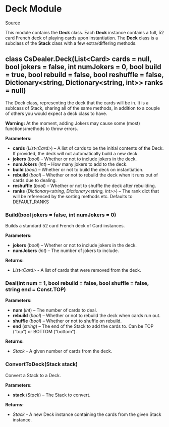 # Deck Module

[Source](../CsDealer/Deck.cs)

This module contains the **Deck** class. Each **Deck** instance contains a full, 52 card French deck of playing cards upon instantiation. The **Deck** class is a subclass of the **Stack** class with a few extra/differing methods.

## class CsDealer.Deck(List\<Card> cards = null, bool jokers = false, int numJokers = 0, bool  build  =  true, bool  rebuild  =  false, bool  reshuffle  =  false, Dictionary\<string, Dictionary\<string, int>> ranks  =  null)

The Deck class, representing the deck that the cards will be in. It is a sublcass of Stack, sharing all of the same methods, in addition to a couple of others you would expect a deck class to have.

**Warning:**
At the moment, adding Jokers may cause some (most) functions/methods to throw errors.

**Parameters:**
- **cards** (_List\<Card>_)  – A list of cards to be the initial contents of the Deck. If provided, the deck will not automatically build a new deck.
- **jokers**  (_bool_) – Whether or not to include jokers in the deck.
- **numJokers**  (_int_) – How many jokers to add to the deck.
- **build**  (_bool_) – Whether or not to build the deck on instantiation.
- **rebuild**  (_bool_) – Whether or not to rebuild the deck when it runs out of cards due to dealing.
- **reshuffle**  (_bool_) – Whether or not to shuffle the deck after rebuilding.
- **ranks**  (_Dictionary\<string, Dictionary\<string, int>>_) – The rank dict that will be referenced by the sorting methods etc. Defaults to DEFAULT_RANKS

### Build(bool jokers = false, int numJokers = 0)

Builds a standard 52 card French deck of Card instances.

**Parameters:**
- **jokers**  (_bool_) – Whether or not to include jokers in the deck.
- **numJokers**  (_int_) – The number of jokers to include.

**Returns:**
- _List\<Card>_ - A list of cards that were removed from the deck.

### Deal(int num = 1, bool rebuild = false, bool shuffle = false, string end = Const.TOP)

**Parameters:**
- **num**  (_int_) – The number of cards to deal.
- **rebuild**  (_bool_) – Whether or not to rebuild the deck when cards run out.
- **shuffle**  (_bool_) – Whether or not to shuffle on rebuild.
- **end**  (_string_) – The end of the  Stack  to add the cards to. Can be  TOP  (“top”) or  BOTTOM  (“bottom”).

**Returns:**
- _Stack_ - A given number of cards from the deck.

### ConvertToDeck(Stack stack)

Convert a Stack to a Deck.

**Parameters:**
- **stack** (_Stack_) – The Stack to convert.

**Returns:**
- _Stack_ - A new Deck instance containing the cards from the given Stack instance.
